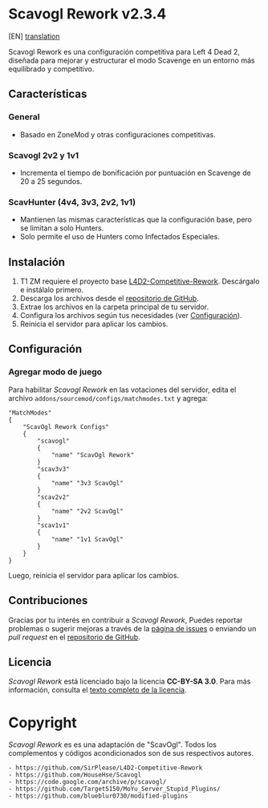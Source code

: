 # Scavogl Rework v2.3.4

[EN] [translation](https://translate.google.com/translate?sl=es&tl=en&u=https://github.com/lechuga16/scavogl_rework)

Scavogl Rework es una configuración competitiva para Left 4 Dead 2, diseñada para mejorar y estructurar el modo Scavenge en un entorno más equilibrado y competitivo.

## Características

### General
- Basado en ZoneMod y otras configuraciones competitivas.

### Scavogl 2v2 y 1v1
- Incrementa el tiempo de bonificación por puntuación en Scavenge de 20 a 25 segundos.

### ScavHunter (4v4, 3v3, 2v2, 1v1)
- Mantienen las mismas características que la configuración base, pero se limitan a solo Hunters.
- Solo permite el uso de Hunters como Infectados Especiales.

## Instalación
1. T1 ZM requiere el proyecto base [L4D2-Competitive-Rework](https://github.com/SirPlease/L4D2-Competitive-Rework). Descárgalo e instálalo primero.
2. Descarga los archivos desde el [repositorio de GitHub](https://github.com/AoC-Gamers/scavogl_rework).
3. Extrae los archivos en la carpeta principal de tu servidor.
4. Configura los archivos según tus necesidades (ver [Configuración](wiki/Configuración.md)).
5. Reinicia el servidor para aplicar los cambios.

## Configuración

### Agregar modo de juego
Para habilitar *Scavogl Rework* en las votaciones del servidor, edita el archivo `addons/sourcemod/configs/matchmodes.txt` y agrega:

```plaintext
"MatchModes"
{
    "ScavOgl Rework Configs"
    {
        "scavogl"
        {
            "name" "ScavOgl Rework"
        }
        "scav3v3"
        {
            "name" "3v3 ScavOgl"
        }
        "scav2v2"
        {
            "name" "2v2 ScavOgl"
        }
        "scav1v1"
        {
            "name" "1v1 ScavOgl"
        }
    }
}
```
Luego, reinicia el servidor para aplicar los cambios.

## Contribuciones
Gracias por tu interés en contribuir a *Scavogl Rework*, Puedes reportar problemas o sugerir mejoras a través de la [página de issues](https://github.com/AoC-Gamers/scavogl_rework/issues) o enviando un *pull request* en el [repositorio de GitHub](https://github.com/AoC-Gamers/scavogl_rework/pulls).

## Licencia
*Scavogl Rework* está licenciado bajo la licencia **CC-BY-SA 3.0**. Para más información, consulta el [texto completo de la licencia](http://creativecommons.org/licenses/by-sa/3.0/legalcode).

# Copyright
*Scavogl Rework* es es una adaptación de "ScavOgl".
Todos los complementos y códigos acondicionados son de sus respectivos autores.
```
- https://github.com/SirPlease/L4D2-Competitive-Rework
- https://github.com/HouseHse/Scavogl
- https://code.google.com/archive/p/scavogl/
- https://github.com/Target5150/MoYu_Server_Stupid_Plugins/
- https://github.com/blueblur0730/modified-plugins
```

